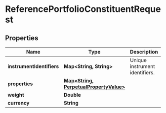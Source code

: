 
# ReferencePortfolioConstituentRequest

## Properties
Name | Type | Description | Notes
------------ | ------------- | ------------- | -------------
**instrumentIdentifiers** | **Map&lt;String, String&gt;** | Unique instrument identifiers. |  [optional]
**properties** | [**Map&lt;String, PerpetualPropertyValue&gt;**](PerpetualPropertyValue.md) |  |  [optional]
**weight** | **Double** |  |  [optional]
**currency** | **String** |  |  [optional]



